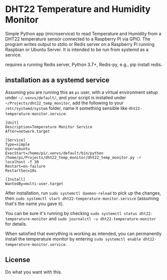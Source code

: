 # DHT22 Temperature and Humidity Monitor

Simple Python app (microservice) to read Temperature and Humidity from a DHT22 temperature sensor connected to a Raspberry PI via GPIO. The program writes output to stdio or Redis server on a Raspberry Pi running Raspbian or Ubuntu Server. It is intended to be run from systemd as a service.

requires a running Redis server, Python 3.7+, Redis-py, e.g., pip install redis.

## installation as a systemd service

Assuming you are running this as `pi` user, with a virtual environment setup under `~/.venvs/default/`, and your script is installed under `~/Projects/dht22_temp_monitor`,
add the following to your `/etc/systemd/system` folder, name it something sensible like `dht22-temperature-monitor.service`:

```
[Unit]
Description=Temperature Monitor Service
After=network.target

[Service]
Type=simple
User=ubuntu
ExecStart=/home/pi/.venvs/default/bin/python /home/pi/Projects/dht22_temp_monitor/dht22_temp_monitor.py -r localhost -f 30
Restart=on-failure
RestartSec=10s

[Install]
WantedBy=multi-user.target
```

After installation, run `sudo systemctl daemon-reload` to pick up the changes, then `sudo systemctl start dht22-temperature-monitor.service` (assuming that's the name you gave it).

You can be sure it's running by checking `sudo systemctl status dht22-temperature-monitor` and `sudo journalctl -u dht22-temperature-monitor` for details.

When satisfied that everything is working as intended, you can permanently install the temperature monitor by entering `sudo systemctl enable dht22-temperature-monitor.service`.

## License

Do what you want with this.
